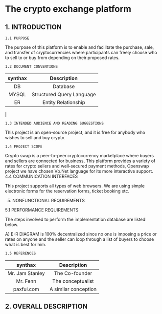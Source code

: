 # The crypto exchange platform

## 1. INTRODUCTION

    
    1.1 PURPOSE

The purpose of this platform is to enable and facilitate the purchase, sale, and transfer of cryptocurrencies where participants can freely choose who to sell to or buy from depending on their proposed rates.

    1.2 DOCUMENT CONVENTIONS


| synthax | Description |
| :---------: | :----------: |
|   DB  |   Database    |
|   MYSQL  |   Structured Query Language|
|   ER      | Entity Relationship
|


    1.3 INTENDED AUDIENCE AND READING SUGGESTIONS

This project is an open-source project, and it is free for anybody who wishes to sell and buy crypto.


    1.4 PROJECT SCOPE

Crypto swap is a peer-to-peer cryptocurrency marketplace where buyers and sellers are connected for business, This platform provides a variety of rates for crypto sellers and well-secured payment methods, 
Openswap project we have chosen Vb.Net language for its more interactive support.
4.4 COMMUNICATION INTERFACES

This project supports all types of web browsers. We are using simple electronic forms for the reservation forms, ticket booking etc.

5. NONFUNCTIONAL REQUIREMENTS

5.1 PERFORMANCE REQUIREMENTS

The steps involved to perform the implementation database are  listed below.

A) E-R DIAGRAM is 100% decentralized since no one is imposing a price or rates on anyone and the seller can loop through a list of buyers to choose what is best for him.  

    1.5 REFERENCES
    

| synthax | Description |
| :---------: | :----------: |
| Mr. Jam Stanley |The Co-founder |
| Mr. Fenn   | The conceptualist |
|paxful.com| A similar conception |



## 2. OVERALL DESCRIPTION









